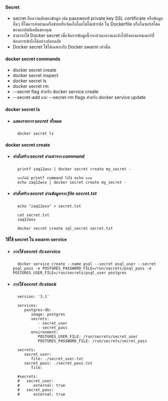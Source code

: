#### Secret

- secret คือความลับของข้อมูล เช่น password private key SSL certificate หรือข้อมูลอื่นๆ ที่ไม่ควรส่งผ่านเครือข่ายหรือจัดเก็บโดยไม่ได้เข้ารหัส ใน Dockerfile หรือในซอร์สโค้ดของแอปพลิเคชันของคุณ
- สามารถใช้ Docker secret เพื่อจัดการข้อมูลนี้จากส่วนกลางและส่งไปยังคอนเทนเนอร์ที่ต้องการเข้าถึงได้อย่างปลอดภัย
- Docker secret ใช้ได้เฉพาะกับ Docker swarm เท่านั้น

#### docker secret commands

- docker secret create
- docker secret inspect
- docker secret ls
- docker secret rm
- --secret flag สำหรับ docker service create
- --secret-add และ --secret-rm flags สำหรับ docker service update

#### docker secret ls

- ##### แสดงรายการ secret ทั้งหมด

        docker secret ls
    
#### docker secret create

- ##### คำสั่งสร้าง secret อ่านค่าจาก command 

    
        printf zaq12wsx | docker secret create my_secret -
    
        หากไม่มี printf command ให้ใช้ echo แทน
        echo zaq12wsx | docker secret create my_secret -
    
- ##### คำสั่งสร้าง secret อ่านข้อมูลจาก file secret.txt

        echo "zaq12wsx" > secret.txt

        cat secret.txt
        zaq12wsx
        
        docker secret create sql_secret secret.txt

#### วิธีใช้ secret ใน swarm service 

- ##### การใช้ secret กับ service

        docker service create --name psql --secret psql_user --secret psql_pass -e POSTGRES_PASSWORD_FILE=/run/secrets/psql_pass -e POSTGRES_USER_FILE=/run/secrets/psql_user postgres 

- ##### การใช้ secret กับ stack

        version: '3.1'

        services:
           postgres-db:
              image: postgres
              secrets:
                 - secret_user
                 - secret_pass
              environment:
                 POSTGRES_USER_FILE: /run/secrets/secret_user
                 POSTGRES_PASSWORD_FILE: /run/secrets/secret_pass

        secrets:
           secret_user:
              file: ./secret_user.txt
           secret_pass: ./secret_pass.txt
              file:

        #secrets:
        #   secret_user:
        #      external: true
        #   secret_pass:
        #      external: true
